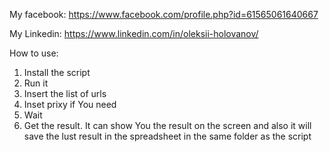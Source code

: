 My facebook: https://www.facebook.com/profile.php?id=61565061640667

My Linkedin: https://www.linkedin.com/in/oleksii-holovanov/

How to use:
1. Install the script
2. Run it
3. Insert the list of urls
4. Inset prixy if You need
5. Wait
6. Get the result. It can show You the result on the screen and also it will save the lust result in the spreadsheet in the same folder as the script
